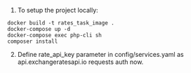 1. To setup the project locally:
````
docker build -t rates_task_image .
docker-compose up -d
docker-compose exec php-cli sh
composer install
````

2. Define rate_api_key parameter in config/services.yaml as api.exchangeratesapi.io requests auth now.